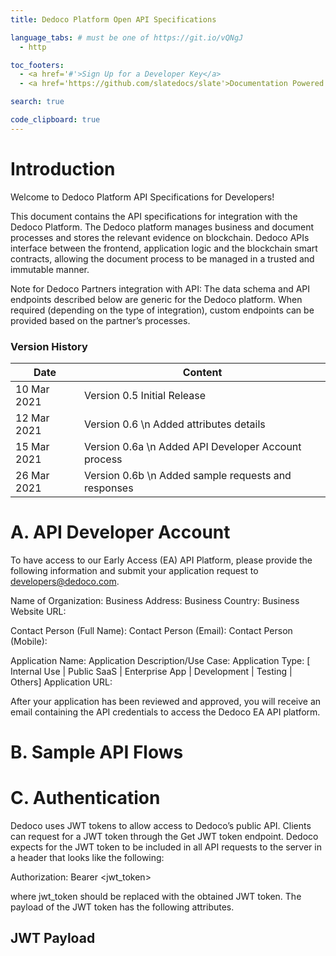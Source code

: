 ```yaml
---
title: Dedoco Platform Open API Specifications

language_tabs: # must be one of https://git.io/vQNgJ
  - http

toc_footers:
  - <a href='#'>Sign Up for a Developer Key</a>
  - <a href='https://github.com/slatedocs/slate'>Documentation Powered by Slate</a>

search: true

code_clipboard: true
---
```


# Introduction

Welcome to Dedoco Platform API Specifications for Developers!

This document contains the API specifications for integration with the Dedoco Platform. The Dedoco platform manages business and document processes and stores the relevant evidence on blockchain. Dedoco APIs interface between the frontend, application logic and the blockchain smart contracts, allowing the document process to be managed in a trusted and immutable manner.

Note for Dedoco Partners integration with API: The data schema and API endpoints described below are generic for the Dedoco platform. When required (depending on the type of integration), custom endpoints can be provided based on the partner’s processes.

### Version History
Date | Content
-----| --------
10 Mar 2021 | Version 0.5 Initial Release
12 Mar 2021 | Version 0.6 \n Added attributes details
15 Mar 2021 | Version 0.6a \n Added API Developer Account process
26 Mar 2021 | Version 0.6b \n Added sample requests and responses

# A. API Developer Account
To have access to our Early Access (EA) API Platform, please provide the following information and submit your application request to developers@dedoco.com.

Name of Organization: 
Business Address: 
Business Country: 
Business Website URL: 

Contact Person (Full Name): 
Contact Person (Email): 
Contact Person (Mobile): 

Application Name: 
Application Description/Use Case: 
Application Type: [ Internal Use | Public SaaS | Enterprise App | Development | Testing | Others]
Application URL: 

After your application has been reviewed and approved, you will receive an email containing the API credentials to access the Dedoco EA API platform. 

# B. Sample API Flows

# C. Authentication

Dedoco uses JWT tokens to allow access to Dedoco’s public API. Clients can request for a JWT token through the Get JWT token endpoint. Dedoco expects for the JWT token to be included in all API requests to the server in a header that looks like the following:

Authorization: Bearer <jwt_token>

where jwt_token should be replaced with the obtained JWT token. The payload of the JWT token has the following attributes.

## JWT Payload
